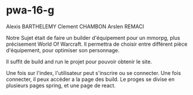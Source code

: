 # pwa-16-g
Alexis BARTHELEMY Clement CHAMBON Arslen REMACI

Notre Sujet était de faire un builder d'équipement pour un mmorpg, plus précisement World Of Warcraft. 
Il permettra de choisir entre différent pièce d'équipement, pour optimiser son personnage.

Il suffit de build and run le projet pour pouvoir obtenir le site.

Une fois sur l'index, l'utilisateur peut s'inscrire ou se connecter. Une fois connecter, il peux accéder a la page des build.
Le proges se divise en plusieurs pages spring, et une page de react.
